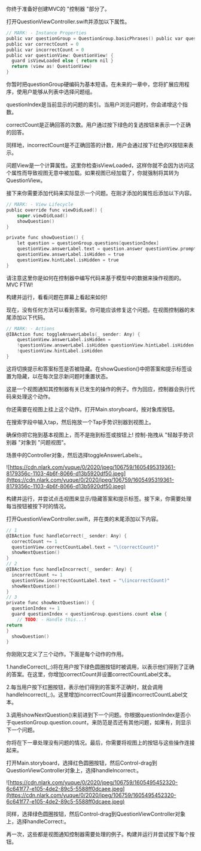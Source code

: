 你终于准备好创建MVC的 "控制器 "部分了。

打开QuestionViewController.swift并添加以下属性。

```objectivec
// MARK: - Instance Properties
public var questionGroup = QuestionGroup.basicPhrases() public var questionIndex = 0
public var correctCount = 0
public var incorrectCount = 0
public var questionView: QuestionView! {
  guard isViewLoaded else { return nil }
  return (view as! QuestionView)
}
```

你暂时把questionGroup硬编码为基本短语。在未来的一章中，您将扩展应用程序，使用户能够从列表中选择问题组。

questionIndex是当前显示的问题的索引。当用户浏览问题时，你会递增这个指数。

correctCount是正确回答的次数。用户通过按下绿色的复选按钮来表示一个正确的回答。

同样地，incorrectCount是不正确回答的计数，用户会通过按下红色的X按钮来表示。

问题View是一个计算属性。这里你检查isViewLoaded，这样你就不会因为访问这个属性而导致视图无意中被加载。如果视图已经加载了，你就强制将其转为QuestionView。

接下来你需要添加代码来实际显示一个问题。在刚才添加的属性后添加以下内容。

```objectivec
// MARK: - View Lifecycle
public override func viewDidLoad() { 
    super.viewDidLoad()
    showQuestion()
}

private func showQuestion() {
    let question = questionGroup.questions[questionIndex]
    questionView.answerLabel.text = question.answer questionView.promptLabel.text = question.prompt     questionView.hintLabel.text = question.hint
    questionView.answerLabel.isHidden = true
    questionView.hintLabel.isHidden = true 
}
```

请注意这里你是如何在控制器中编写代码来基于模型中的数据来操作视图的。MVC FTW!

构建并运行，看看问题在屏幕上看起来如何!

现在，没有任何方法可以看到答案。你可能应该修复这个问题。在视图控制器的末尾添加以下代码。

```objectivec
// MARK: - Actions
@IBAction func toggleAnswerLabels(_ sender: Any) { 
    questionView.answerLabel.isHidden =
    !questionView.answerLabel.isHidden questionView.hintLabel.isHidden =
    !questionView.hintLabel.isHidden 
}
```

这将切换提示和答案标签是否被隐藏。在showQuestion()中把答案和提示标签设置为隐藏，以在每次显示新问题时重置状态。

这是一个视图通知其控制器有关已发生的操作的例子。作为回应，控制器会执行代码来处理这个动作。

你还需要在视图上挂上这个动作。打开Main.storyboard，按对象库按钮。

在搜索字段中输入tap，然后拖放一个Tap手势识别器到视图上。

确保你把它拖到基本视图上，而不是拖到标签或按钮上! 控制-拖拽从 "轻敲手势识别器 "对象到 "问题视图"。

场景中的Controller对象，然后选择toggleAnswerLabels:。

![https://cdn.nlark.com/yuque/0/2020/jpeg/106759/1605495319361-8179356c-1103-4b6f-8066-d13b5920df50.jpeg](https://cdn.nlark.com/yuque/0/2020/jpeg/106759/1605495319361-8179356c-1103-4b6f-8066-d13b5920df50.jpeg)

构建并运行，并尝试点击视图来显示/隐藏答案和提示标签。接下来，你需要处理每当按钮被按下时的情况。

打开QuestionViewController.swift，并在类的末尾添加以下内容。

```objectivec
// 1
@IBAction func handleCorrect(_ sender: Any) {
  correctCount += 1
  questionView.correctCountLabel.text = "\(correctCount)"
  showNextQuestion()
}
// 2
@IBAction func handleIncorrect(_ sender: Any) {
  incorrectCount += 1
  questionView.incorrectCountLabel.text = "\(incorrectCount)"
  showNextQuestion()
}
// 3
private func showNextQuestion() {
  questionIndex += 1
  guard questionIndex < questionGroup.questions.count else {
    // TODO: - Handle this...!
return
}
  showQuestion()
}
```

你刚刚又定义了三个动作。下面是每个动作的作用。

1.handleCorrect(_:)将在用户按下绿色圆圈按钮时被调用，以表示他们得到了正确的答案。在这里，你增加correctCount并设置correctCountLabel文本。

2.每当用户按下红圈按钮，表示他们得到的答案不正确时，就会调用handleIncorrect(_:)。这里增加incorrectCount并设置incorrectCountLabel文本。

3.调用showNextQuestion()来前进到下一个问题。你根据questionIndex是否小于questionGroup.question.count，来防范是否还有其他问题，如果有，则显示下一个问题。

你将在下一章处理没有问题的情况。最后，你需要将视图上的按钮与这些操作连接起来。

打开Main.storyboard，选择红色圆圈按钮，然后Control-drag到QuestionViewController对象上，选择handleIncorrect:。

![https://cdn.nlark.com/yuque/0/2020/jpeg/106759/1605495452320-6c641f77-e105-4de2-89c5-5588ff0dcaee.jpeg](https://cdn.nlark.com/yuque/0/2020/jpeg/106759/1605495452320-6c641f77-e105-4de2-89c5-5588ff0dcaee.jpeg)

同样，选择绿色圆圈按钮，然后Control-drag到QuestionViewController对象上，选择handleCorrect:。

再一次，这些都是视图通知控制器需要处理的例子。构建并运行并尝试按下每个按钮。